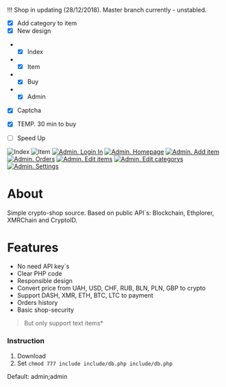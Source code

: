 !!! Shop in updating (28/12/2018). Master branch currently - unstabled.

- [x] Add category to item
- [x] New design
- - [x] Index
- - [x] Item
- - [x] Buy
- - [x] Admin
- [x] Captcha
- [x] TEMP. 30 min to buy
- [ ] Speed Up


![Index](https://i.imgur.com/axwIbbW.png)
![Item](https://i.imgur.com/t3VQvis.png)
[![Admin. Login In](https://i.imgur.com/T9l8s9Hm.png)](https://i.imgur.com/T9l8s9H.png)
[![Admin. Homepage](https://i.imgur.com/SlqZ2Fom.png)](https://i.imgur.com/SlqZ2Fo.png)
[![Admin. Add item](https://i.imgur.com/MrJUWT7m.png)](https://i.imgur.com/MrJUWT7.png)
[![Admin. Orders](https://i.imgur.com/vZC9cspm.png)](https://i.imgur.com/vZC9csp.png)
[![Admin. Edit items](https://i.imgur.com/uCYuOErm.png)](https://i.imgur.com/uCYuOEr.png)
[![Admin. Edit categorys](https://i.imgur.com/gjf7rm7m.png)](https://i.imgur.com/gjf7rm7.png)
[![Admin. Settings](https://i.imgur.com/Sgwzcipm.png)](https://i.imgur.com/Sgwzcip.png)


# About
Simple crypto-shop source. Based on public API\`s: Blockchain, Ethplorer, XMRChain and CryptoID.

# Features
- No need API key\`s
- Clear PHP code
- Responsible design
- Convert price from UAH, USD, CHF, RUB, BLN, PLN, GBP to crypto
- Support DASH, XMR, ETH, BTC, LTC to payment
- Orders history
- Basic shop-security
> But only support text items*

### Instruction
1. Download
2. Set `chmod 777 include include/db.php include/db.php`

Default: admin;admin
